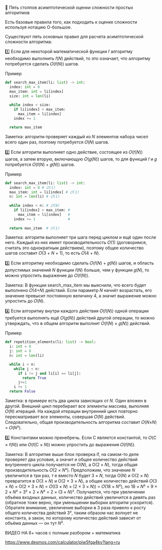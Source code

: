 🔶 Пять столпов асимптотической оценки сложности простых алгоритмов

Есть базовые правила того, как подходить к оценке сложности используя нотацию О-большое.

Существуют пять основных правил для расчета асимптотической сложности алгоритма:

1️⃣ Если для некоторой математической функции 𝑓 алгоритму необходимо выполнить 𝑓(𝑁) действий, то это означает, что алгоритму потребуется сделать 𝑂(𝑓(𝑁)) шагов.

Пример
```python
def search_max_item(li: list) -> int:
  index: int = 0
  max_item: int = li[index]
  size: int = len(li)
  
  while index < size:
    if li[index] > max_item:
      max_item = li[index]
    index += 1

  return max_item
```

Заметка: алгоритм проверяет каждый из 𝑁 элементов набора чисел всего один раз, поэтому потребуется 𝑂(𝑁) шагов.

2️⃣ Если алгоритм выполняет одно действие, состоящее из 𝑂(𝑓(𝑁)) шагов, а затем вторую, включающую 𝑂(𝑔(𝑁)) шагов, то для функций 𝑓 и 𝑔 потребуется 𝑂(𝑓(𝑁) + 𝑔(𝑁)) шагов.

Пример
```python
def search_max_item(li: list) -> int:
  index: int = 0 # 𝑂(1)
  max_item: int = li[index] # 𝑂(1)
  n: int = len(li) # 𝑂(1)
  
  while index < n: # 𝑂(N)
    if li[index] > max_item: #
      max_item = li[index]   #
    index += 1               #
    
  return max_item  # 𝑂(1)
```

Заметка: алгоритм выполняет три шага перед циклом и ещё один после него. Каждый из них имеет производительность 𝑂(1) (договоримся, считать это однократным действием), поэтому общее количество шагов составит 𝑂(3 + 𝑁 + 1), то есть 𝑂(4 + 𝑁).

3️⃣ Если алгоритму необходимо сделать 𝑂(𝑓(𝑁) + 𝑔(𝑁)) шагов, и область допустимых значений 𝑁 функции 𝑓(𝑁) больше, чем у функции 𝑔(𝑁), то можно упростить выражение до 𝑂(𝑓(𝑁)).

Заметка: В функции search_max_item мы выяснили, что всего будет выполнено 𝑂(4+𝑁) действий. Если параметр 𝑁 начнёт возрастать, его значение превысит постоянную величину 4, а значит выражение можно упростить до 𝑂(𝑁).

4️⃣ Если алгоритму внутри каждого действия 𝑂(𝑓(𝑁)) одной операции требуется выполнять ещё 𝑂(𝑔(𝑁)) действий другой операции, то можно утверждать, что в общем алгоритм выполнит 𝑂(𝑓(𝑁) × 𝑔(𝑁)) действий.

Пример
```python
def repetition_elements(li: list) -> bool:
  i: int = 0
  j: int = 0
  n: int = len(li)

  while i < n:
    while j < n:
      if i != j and li[i] == li[j]:
        return True
      j+=1
    i += 1
  return False
```

Заметка: в примере есть два цикла зависящих от 𝑁. Один вложен в другой. Внешний цикл перебирает все элементы массива, выполняя 𝑂(𝑁) итераций. На каждой итерации внутренний цикл повторно пересматривает все элементы, совершая 𝑂(𝑁) действий. Следовательно, общая производительность алгоритма составит 𝑂(𝑁×𝑁) = 𝑂(𝑁²).

5️⃣ Константами можно пренебречь. Если C является константой, то 𝑂(C × 𝑓(𝑁)) или 𝑂(𝑓(C × 𝑁)) можно упростить до выражения 𝑂(𝑓(𝑁)).

Заметка: В алгоритме выше блок проверка if, на самом-то деле проверяет два условия, а значит и общее количество действий внутреннего цикла получается не О(𝑁), a О(2 × 𝑁), тогда общая производительность 𝑂(2 × 𝑁²). Предположим, что значение 𝑁 увеличится в три раз, т е вместо 𝑁 будет 3 × 𝑁, тогда О(𝑁) и О(2 × 𝑁) превратится в О(3 × 𝑁) и О(2 × 3 × 𝑁), а общее количество действий 𝑂(3 × 𝑁) × О(2 × 3 × 𝑁) = 𝑂((3 × 𝑁) × (2 × 3 × 𝑁)) = 𝑂(18 × 𝑁²), но 18 × 𝑁² = 9 × 2 × 𝑁² = 3² × 2 × 𝑁² = 2 × (3 × 𝑁)². Получается, что при увеличении объёма входных данных, количество действий увеличится в девять раз (обратное тоже верно, при уменьшении выборки алгоритм ускорится). Обратите внимание, увеличение выборки в 3 раза привело к росту общего количества действий 3², таким образом нас волнует не константа, а закон, по которому количество действий зависит от объёма данных — он тут 𝑁².

ВИДЕО НА 6+ часов с полным разбором + математика
 
https://www.desmos.com/calculator/piw5fga4ky?lang=ru